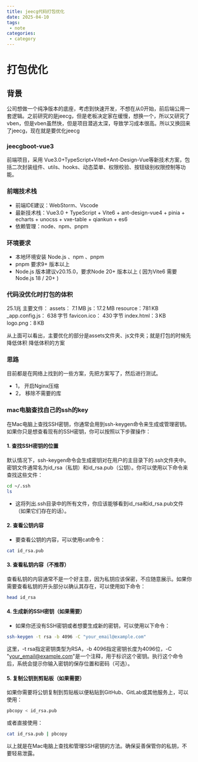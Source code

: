 ```yaml
---
title: jeecg代码打包优化
date: 2025-04-10
tags:
 - note
categories:
 - category
---
```


# 打包优化

## 背景
公司想做一个纯净版本的底座，考虑到快速开发，不想在从0开始，前后端公用一套逻辑。之前研究的是jeecg，但是老板决定家在缓慢，想换一个，所以又研究了vben，但是vben虽然快，但是项目潜逃太深，导致学习成本很高。所以又换回来了jeecg，现在就是要优化jeecg

### jeecgboot-vue3
前端项目，采用 Vue3.0+TypeScript+Vite6+Ant-Design-Vue等新技术方案，包括二次封装组件、utils、hooks、动态菜单、权限校验、按钮级别权限控制等功能。
### 前端技术栈
+ 前端IDE建议：WebStorm、Vscode
+ 最新技术栈：Vue3.0 + TypeScript + Vite6 + ant-design-vue4 + pinia + echarts + unocss + vxe-table + qiankun + es6
+ 依赖管理：node、npm、pnpm
### 环境要求
+ 本地环境安装 Node.js 、npm 、pnpm
+ pnpm 要求9+ 版本以上
+ Node.js 版本建议v20.15.0，要求Node 20+ 版本以上
( 因为Vite6 需要 Node.js 18 / 20+ )
### 代码没优化时打包的体积
25.1兆
主要文件：
assets： 7.1 MB
js：17.2 MB
resource：781 KB
_app.config.js： 638 字节
favicon.ico： 430 字节
index.html：3 KB
logo.png：8 KB

从上面可以看出，主要优化的部分是assets文件夹、js文件夹；就是打包的时候先降低体积
降低体积的方案

### 思路
目前都是在网络上找到的一些方案，先把方案写了，然后进行测试。

+ 1， 开启Nginx压缩
+ 2， 移除不需要的库

### mac电脑查找自己的ssh的key
在Mac电脑上查找SSH密钥，你通常会用到ssh-keygen命令来生成或管理密钥。如果你只是想查看现有的SSH密钥，你可以按照以下步骤操作：
#### 1. 查找SSH密钥的位置
默认情况下，ssh-keygen命令会生成密钥对在用户的主目录下的.ssh文件夹中。密钥文件通常名为id_rsa（私钥）和id_rsa.pub（公钥）。你可以使用以下命令来查找这些文件：

```bash
cd ~/.ssh
ls
```
+ 这将列出.ssh目录中的所有文件，你应该能够看到id_rsa和id_rsa.pub文件（如果它们存在的话）。
#### 2. 查看公钥内容
+ 要查看公钥的内容，可以使用cat命令：
```bash
cat id_rsa.pub
```
#### 3. 查看私钥内容（不推荐）
查看私钥的内容通常不是一个好主意，因为私钥应该保密，不应随意展示。如果你需要查看私钥的开头部分以确认其存在，可以使用如下命令：
```bash
head id_rsa
```
#### 4. 生成新的SSH密钥（如果需要）
+ 如果你还没有SSH密钥或者想要生成新的密钥，可以使用以下命令：
  
```bash
ssh-keygen -t rsa -b 4096 -C "your_email@example.com"
```
这里，-t rsa指定密钥类型为RSA，-b 4096指定密钥长度为4096位，-C "your_email@example.com"是一个注释，用于标识这个密钥。执行这个命令后，系统会提示你输入密钥的保存位置和密码（可选）。

#### 5. 复制公钥到剪贴板（如果需要）
如果你需要将公钥复制到剪贴板以便粘贴到GitHub、GitLab或其他服务上，可以使用：
```bash
pbcopy < id_rsa.pub
```
或者直接使用：
```bash
cat id_rsa.pub | pbcopy
```
以上就是在Mac电脑上查找和管理SSH密钥的方法。确保妥善保管你的私钥，不要轻易泄露。